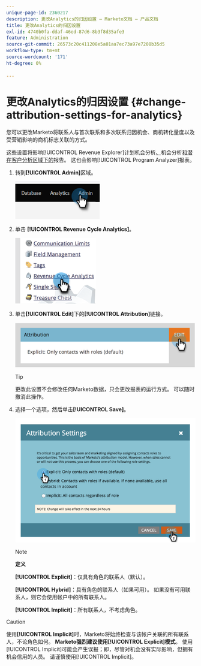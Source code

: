 ```yaml
---
unique-page-id: 2360217
description: 更改Analytics的归因设置 — Marketo文档 — 产品文档
title: 更改Analytics的归因设置
exl-id: 4740b0fa-ddaf-46ed-87d6-8b3f8d35afe3
feature: Administration
source-git-commit: 26573c20c411208e5a01aa7ec73a97e7208b35d5
workflow-type: tm+mt
source-wordcount: '171'
ht-degree: 0%

---
```


# 更改Analytics的归因设置 {#change-attribution-settings-for-analytics}

您可以更改Marketo将联系人与首次联系和多次联系归因机会、商机转化量度以及受营销影响的商机标志关联的方式。

这些设置将影响[!UICONTROL Revenue Explorer]计划机会分析[、](/help/marketo/product-docs/reporting/revenue-cycle-analytics/program-analytics/understanding-the-program-opportunity-analysis-area.md)机会分析[和潜在客户分析区域下的](/help/marketo/product-docs/reporting/revenue-cycle-analytics/revenue-explorer/understanding-opportunity-analysis-in-revenue-explorer.md)报告。 这也会影响[!UICONTROL Program Analyzer]报表。

1. 转到&#x200B;**[!UICONTROL Admin]**&#x200B;区域。

   ![](assets/change-attribution-settings-for-analytics-1.png)

1. 单击 **[!UICONTROL Revenue Cycle Analytics]**。

   ![](assets/change-attribution-settings-for-analytics-2.png)

1. 单击&#x200B;**[!UICONTROL Edit]**&#x200B;下的&#x200B;**[!UICONTROL Attribution]**&#x200B;链接。

   ![](assets/change-attribution-settings-for-analytics-3.png)

   >[!TIP]
   >
   >更改此设置不会修改任何Marketo数据，只会更改报表的运行方式。 可以随时撤消此操作。

1. 选择一个选项，然后单击&#x200B;**[!UICONTROL Save]**。

   ![](assets/change-attribution-settings-for-analytics-4.png)

   >[!NOTE]
   >
   >**定义**
   >
   >**[!UICONTROL Explicit]**：仅具有角色的联系人（默认）。
   >
   >**[!UICONTROL Hybrid]**：具有角色的联系人（如果可用）。 如果没有可用联系人，则它会使用帐户中的所有联系人。
   >
   >**[!UICONTROL Implicit]**：所有联系人，不考虑角色。

>[!CAUTION]
>
>使用&#x200B;**[!UICONTROL Implicit]**&#x200B;时，Marketo将始终检查与该帐户关联的所有联系人，不论角色如何。 **Marketo强烈建议使用[!UICONTROL Explicit]模式**。 使用[!UICONTROL Implicit]可能会产生误报；即，尽管对机会没有实际影响，但拥有机会信用的人员。 请谨慎使用[!UICONTROL Implicit]。
